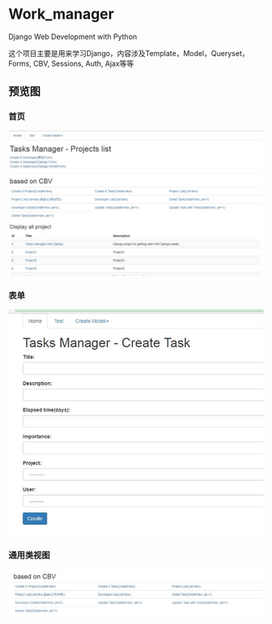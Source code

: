 # Work_manager
Django Web Development with Python

这个项目主要是用来学习Django，内容涉及Template，Model，Queryset，Forms, CBV, Sessions, Auth, Ajax等等

## 预览图

### 首页
![主页](https://github.com/jwh5566/Work_manager/blob/master/static/images/index.jpg)

### 表单
![主页](https://github.com/jwh5566/Work_manager/blob/master/static/images/create.jpg)

### 通用类视图
![主页](https://github.com/jwh5566/Work_manager/blob/master/static/images/cbv.jpg)
